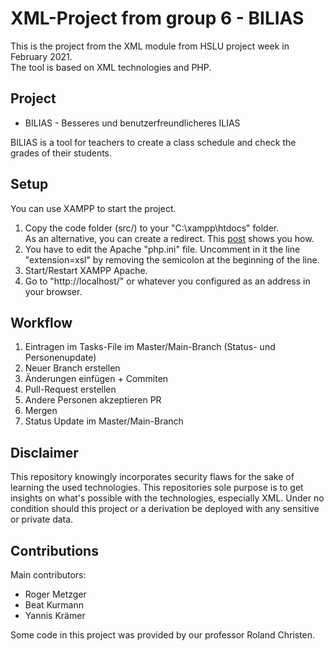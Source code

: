 # XML-Project from group 6 - BILIAS

This is the project from the XML module from HSLU project week in February 2021.<br>
The tool is based on XML technologies and PHP.

## Project

* BILIAS - Besseres und benutzerfreundlicheres ILIAS

BILIAS is a tool for teachers to create a class schedule and check the grades of their students.

## Setup

You can use XAMPP to start the project.

1. Copy the code folder (src/) to your "C:\xampp\htdocs" folder.<br>As an alternative, you can create a redirect. This [post](https://stackoverflow.com/questions/1408/make-xampp-apache-serve-file-outside-of-htdocs-folder) shows you how.
2. You have to edit the Apache "php.ini" file. Uncomment in it the line "extension=xsl" by removing the semicolon at the beginning of the line.
3. Start/Restart XAMPP Apache.
4. Go to "http://localhost/" or whatever you configured as an address in your browser.

## Workflow

1. Eintragen im Tasks-File im Master/Main-Branch (Status- und Personenupdate)
2. Neuer Branch erstellen
3. Änderungen einfügen + Commiten
4. Pull-Request erstellen
5. Andere Personen akzeptieren PR
6. Mergen
7. Status Update im Master/Main-Branch

## Disclaimer

This repository knowingly incorporates security flaws for the sake of learning the used technologies.
This repositories sole purpose is to get insights on what's possible with the technologies, especially XML.
Under no condition should this project or a derivation be deployed with any sensitive or private data.

## Contributions

Main contributors:
* Roger Metzger
* Beat Kurmann
* Yannis Krämer

Some code in this project was provided by our professor Roland Christen.

